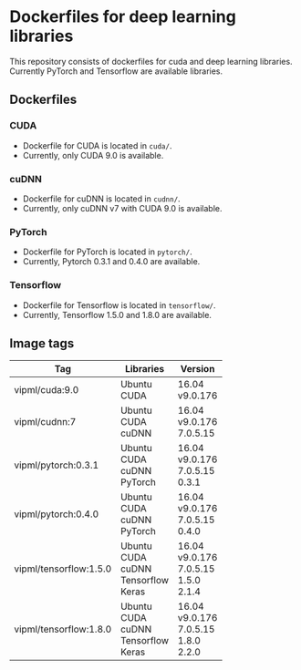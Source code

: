 # Dockerfiles for deep learning libraries
This repository consists of dockerfiles for cuda and deep learning libraries. Currently PyTorch and Tensorflow are available libraries. 

## Dockerfiles

### CUDA
* Dockerfile for CUDA is located in ````cuda/````.
* Currently, only CUDA 9.0 is available.

### cuDNN
* Dockerfile for cuDNN is located in ````cudnn/````.
* Currently, only cuDNN v7 with CUDA 9.0 is available. 

### PyTorch
* Dockerfile for PyTorch is located in ````pytorch/````.
* Currently, Pytorch 0.3.1 and 0.4.0 are available. 

### Tensorflow
* Dockerfile for Tensorflow is located in  ````tensorflow/````.
* Currently, Tensorflow 1.5.0 and 1.8.0 are available.

## Image tags
| Tag | Libraries | Version |
| --- | --------- | ------- |
| vipml/cuda:9.0 | Ubuntu<br>CUDA | 16.04<br>v9.0.176 |
| vipml/cudnn:7 | Ubuntu<br>CUDA<br>cuDNN | 16.04<br>v9.0.176<br>7.0.5.15 |
| vipml/pytorch:0.3.1 | Ubuntu<br>CUDA<br>cuDNN<br>PyTorch | 16.04<br>v9.0.176<br>7.0.5.15<br>0.3.1 |
| vipml/pytorch:0.4.0 | Ubuntu<br>CUDA<br>cuDNN<br>PyTorch | 16.04<br>v9.0.176<br>7.0.5.15<br>0.4.0 |
| vipml/tensorflow:1.5.0 | Ubuntu<br>CUDA<br>cuDNN<br>Tensorflow<br>Keras | 16.04<br>v9.0.176<br>7.0.5.15<br>1.5.0<br>2.1.4 |
| vipml/tensorflow:1.8.0 | Ubuntu<br>CUDA<br>cuDNN<br>Tensorflow<br>Keras | 16.04<br>v9.0.176<br>7.0.5.15<br>1.8.0<br>2.2.0 |

